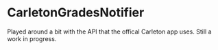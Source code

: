 CarletonGradesNotifier
======================

Played around a bit with the API that the offical Carleton app uses. Still a work in progress.
